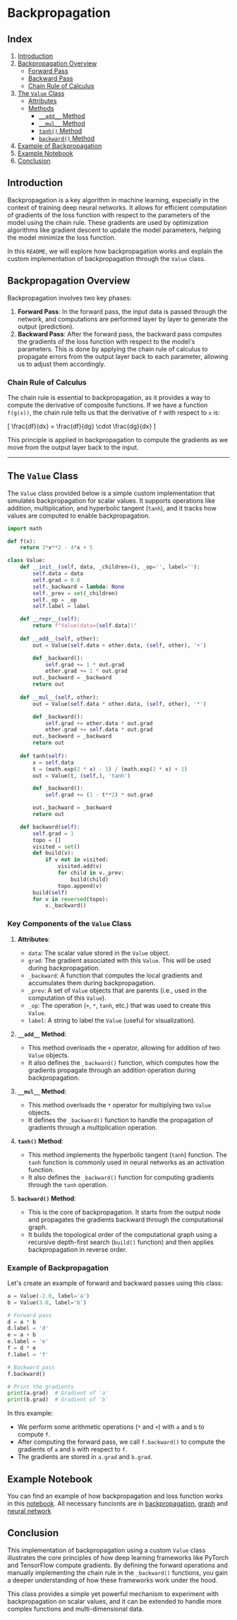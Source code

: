 # Backpropagation

## Index

1. [Introduction](#introduction)
2. [Backpropagation Overview](#backpropagation-overview)
   - [Forward Pass](#forward-pass)
   - [Backward Pass](#backward-pass)
   - [Chain Rule of Calculus](#chain-rule-of-calculus)
3. [The `Value` Class](#the-value-class)
   - [Attributes](#attributes)
   - [Methods](#methods)
     - [`__add__` Method](#add-method)
     - [`__mul__` Method](#mul-method)
     - [`tanh()` Method](#tanh-method)
     - [`backward()` Method](#backward-method)
4. [Example of Backpropagation](#example-of-backpropagation)
5. [Example Notebook](#example-notebook)
6. [Conclusion](#conclusion)



## Introduction

Backpropagation is a key algorithm in machine learning, especially in the context of training deep neural networks. It allows for efficient computation of gradients of the loss function with respect to the parameters of the model using the chain rule. These gradients are used by optimization algorithms like gradient descent to update the model parameters, helping the model minimize the loss function.

In this `README`, we will explore how backpropagation works and explain the custom implementation of backpropagation through the `Value` class.

## Backpropagation Overview

Backpropagation involves two key phases:
1. **Forward Pass**: In the forward pass, the input data is passed through the network, and computations are performed layer by layer to generate the output (prediction).
2. **Backward Pass**: After the forward pass, the backward pass computes the gradients of the loss function with respect to the model's parameters. This is done by applying the chain rule of calculus to propagate errors from the output layer back to each parameter, allowing us to adjust them accordingly.

### Chain Rule of Calculus

The chain rule is essential to backpropagation, as it provides a way to compute the derivative of composite functions. If we have a function `f(g(x))`, the chain rule tells us that the derivative of `f` with respect to `x` is:

\[
\frac{df}{dx} = \frac{df}{dg} \cdot \frac{dg}{dx}
\]

This principle is applied in backpropagation to compute the gradients as we move from the output layer back to the input.

---

## The `Value` Class

The `Value` class provided below is a simple custom implementation that simulates backpropagation for scalar values. It supports operations like addition, multiplication, and hyperbolic tangent (`tanh`), and it tracks how values are computed to enable backpropagation.

```python
import math

def f(x):
    return 3*x**2 - 4*x + 5

class Value:
    def __init__(self, data, _children=(), _op='', label=''):
        self.data = data
        self.grad = 0.0
        self._backward = lambda: None
        self._prev = set(_children)
        self._op = _op
        self.label = label

    def __repr__(self):
        return f"Value(data={self.data})"
    
    def __add__(self, other):
        out = Value(self.data + other.data, (self, other), '+')

        def _backward():
            self.grad += 1 * out.grad
            other.grad += 1 * out.grad
        out._backward = _backward
        return out 
    
    def __mul__(self, other):
        out = Value(self.data * other.data, (self, other), '*')

        def _backward():
            self.grad += other.data * out.grad
            other.grad += self.data * out.grad
        out._backward = _backward
        return out 
    
    def tanh(self):
        x = self.data
        t = (math.exp(2 * x) - 1) / (math.exp(2 * x) + 1)
        out = Value(t, (self,), 'tanh')

        def _backward():
            self.grad += (1 - t**2) * out.grad

        out._backward = _backward
        return out

    def backward(self):
        self.grad = 1
        topo = []
        visited = set()
        def build(v):
            if v not in visited:
                visited.add(v)
                for child in v._prev:
                    build(child)
                topo.append(v)
        build(self)
        for v in reversed(topo):
            v._backward()
```

### Key Components of the `Value` Class

1. **Attributes**:
   - `data`: The scalar value stored in the `Value` object.
   - `grad`: The gradient associated with this `Value`. This will be used during backpropagation.
   - `_backward`: A function that computes the local gradients and accumulates them during backpropagation.
   - `_prev`: A set of `Value` objects that are parents (i.e., used in the computation of this `Value`).
   - `_op`: The operation (`+`, `*`, `tanh`, etc.) that was used to create this `Value`.
   - `label`: A string to label the `Value` (useful for visualization).

2. **`__add__` Method**:
   - This method overloads the `+` operator, allowing for addition of two `Value` objects. 
   - It also defines the `_backward()` function, which computes how the gradients propagate through an addition operation during backpropagation.

3. **`__mul__` Method**:
   - This method overloads the `*` operator for multiplying two `Value` objects.
   - It defines the `_backward()` function to handle the propagation of gradients through a multiplication operation.

4. **`tanh()` Method**:
   - This method implements the hyperbolic tangent (`tanh`) function. The `tanh` function is commonly used in neural networks as an activation function.
   - It also defines the `_backward()` function for computing gradients through the `tanh` operation.

5. **`backward()` Method**:
   - This is the core of backpropagation. It starts from the output node and propagates the gradients backward through the computational graph.
   - It builds the topological order of the computational graph using a recursive depth-first search (`build()` function) and then applies backpropagation in reverse order.

### Example of Backpropagation

Let's create an example of forward and backward passes using this class:

```python
a = Value(-2.0, label='a')
b = Value(3.0, label='b')

# Forward pass
d = a * b
d.label = 'd'
e = a + b
e.label = 'e'
f = d * e
f.label = 'f'

# Backward pass
f.backward()

# Print the gradients
print(a.grad)  # Gradient of 'a'
print(b.grad)  # Gradient of 'b'
```

In this example:
- We perform some arithmetic operations (`*` and `+`) with `a` and `b` to compute `f`.
- After computing the forward pass, we call `f.backward()` to compute the gradients of `a` and `b` with respect to `f`.
- The gradients are stored in `a.grad` and `b.grad`.


## Example Notebook

You can find an example of how backpropagation and loss function works in this [notebook](notebooks/Backpropagation.ipynb). All necessary funcionts are in [backpropagation](src/backpropagation.py), [graph](src/graph_nn.py) and [neural network](src/nn.py)


## Conclusion

This implementation of backpropagation using a custom `Value` class illustrates the core principles of how deep learning frameworks like PyTorch and TensorFlow compute gradients. By defining the forward operations and manually implementing the chain rule in the `_backward()` functions, you gain a deeper understanding of how these frameworks work under the hood.

This class provides a simple yet powerful mechanism to experiment with backpropagation on scalar values, and it can be extended to handle more complex functions and multi-dimensional data.

